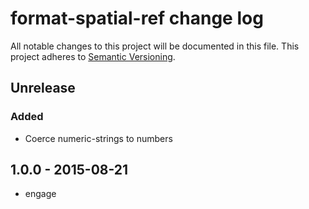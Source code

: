 # format-spatial-ref change log

All notable changes to this project will be documented in this file.
This project adheres to [Semantic Versioning](http://semver.org/).

## Unrelease
### Added
* Coerce numeric-strings to numbers

## 1.0.0 - 2015-08-21
* engage
